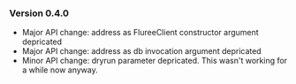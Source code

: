 ### Version 0.4.0

* Major API change: address as FlureeClient constructor argument depricated
* Major API change: address as db invocation argument depricated
* Minor API change: dryrun parameter depricated. This wasn't working for a while now anyway.

